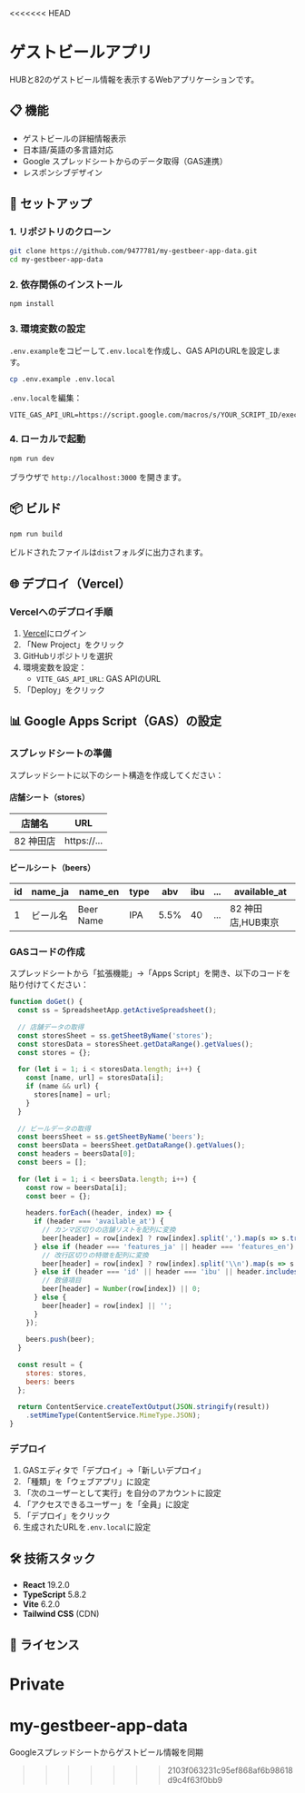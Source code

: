 <<<<<<< HEAD
# ゲストビールアプリ

HUBと82のゲストビール情報を表示するWebアプリケーションです。

## 📋 機能

- ゲストビールの詳細情報表示
- 日本語/英語の多言語対応
- Google スプレッドシートからのデータ取得（GAS連携）
- レスポンシブデザイン

## 🚀 セットアップ

### 1. リポジトリのクローン

```bash
git clone https://github.com/9477781/my-gestbeer-app-data.git
cd my-gestbeer-app-data
```

### 2. 依存関係のインストール

```bash
npm install
```

### 3. 環境変数の設定

`.env.example`をコピーして`.env.local`を作成し、GAS APIのURLを設定します。

```bash
cp .env.example .env.local
```

`.env.local`を編集：

```env
VITE_GAS_API_URL=https://script.google.com/macros/s/YOUR_SCRIPT_ID/exec
```

### 4. ローカルで起動

```bash
npm run dev
```

ブラウザで `http://localhost:3000` を開きます。

## 📦 ビルド

```bash
npm run build
```

ビルドされたファイルは`dist`フォルダに出力されます。

## 🌐 デプロイ（Vercel）

### Vercelへのデプロイ手順

1. [Vercel](https://vercel.com/)にログイン
2. 「New Project」をクリック
3. GitHubリポジトリを選択
4. 環境変数を設定：
   - `VITE_GAS_API_URL`: GAS APIのURL
5. 「Deploy」をクリック

## 📊 Google Apps Script（GAS）の設定

### スプレッドシートの準備

スプレッドシートに以下のシート構造を作成してください：

#### 店舗シート（stores）
| 店舗名 | URL |
|-------|-----|
| 82 神田店 | https://... |

#### ビールシート（beers）
| id | name_ja | name_en | type | abv | ibu | ... | available_at |
|----|---------|---------|------|-----|-----|-----|--------------|
| 1 | ビール名 | Beer Name | IPA | 5.5% | 40 | ... | 82 神田店,HUB東京 |

### GASコードの作成

スプレッドシートから「拡張機能」→「Apps Script」を開き、以下のコードを貼り付けてください：

```javascript
function doGet() {
  const ss = SpreadsheetApp.getActiveSpreadsheet();
  
  // 店舗データの取得
  const storesSheet = ss.getSheetByName('stores');
  const storesData = storesSheet.getDataRange().getValues();
  const stores = {};
  
  for (let i = 1; i < storesData.length; i++) {
    const [name, url] = storesData[i];
    if (name && url) {
      stores[name] = url;
    }
  }
  
  // ビールデータの取得
  const beersSheet = ss.getSheetByName('beers');
  const beersData = beersSheet.getDataRange().getValues();
  const headers = beersData[0];
  const beers = [];
  
  for (let i = 1; i < beersData.length; i++) {
    const row = beersData[i];
    const beer = {};
    
    headers.forEach((header, index) => {
      if (header === 'available_at') {
        // カンマ区切りの店舗リストを配列に変換
        beer[header] = row[index] ? row[index].split(',').map(s => s.trim()) : [];
      } else if (header === 'features_ja' || header === 'features_en') {
        // 改行区切りの特徴を配列に変換
        beer[header] = row[index] ? row[index].split('\\n').map(s => s.trim()) : [];
      } else if (header === 'id' || header === 'ibu' || header.includes('price')) {
        // 数値項目
        beer[header] = Number(row[index]) || 0;
      } else {
        beer[header] = row[index] || '';
      }
    });
    
    beers.push(beer);
  }
  
  const result = {
    stores: stores,
    beers: beers
  };
  
  return ContentService.createTextOutput(JSON.stringify(result))
    .setMimeType(ContentService.MimeType.JSON);
}
```

### デプロイ

1. GASエディタで「デプロイ」→「新しいデプロイ」
2. 「種類」を「ウェブアプリ」に設定
3. 「次のユーザーとして実行」を自分のアカウントに設定
4. 「アクセスできるユーザー」を「全員」に設定
5. 「デプロイ」をクリック
6. 生成されたURLを`.env.local`に設定

## 🛠️ 技術スタック

- **React** 19.2.0
- **TypeScript** 5.8.2
- **Vite** 6.2.0
- **Tailwind CSS** (CDN)

## 📝 ライセンス

Private
=======
# my-gestbeer-app-data
Googleスプレッドシートからゲストビール情報を同期
>>>>>>> 2103f063231c95ef868af6b98618d9c4f63f0bb9
